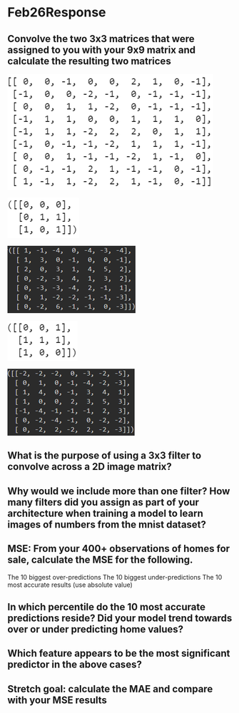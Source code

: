 # Feb26Response

## Convolve the two 3x3 matrices that were assigned to you with your 9x9 matrix and calculate the resulting two matrices

![OriginalMatrix](originalmatrix.png)


![Kernel1](kernel1.png)

![Kernel1_Output](kernel1output.png)



![Kernel2](kernel2.png)

![Kernel2_Output](kernel2output.png)



## What is the purpose of using a 3x3 filter to convolve across a 2D image matrix?

## Why would we include more than one filter? How many filters did you assign as part of your architecture when training a model to learn images of numbers from the mnist dataset?



## MSE: From your 400+ observations of homes for sale, calculate the MSE for the following.
The 10 biggest over-predictions
The 10 biggest under-predictions
The 10 most accurate results (use absolute value)


## In which percentile do the 10 most accurate predictions reside? Did your model trend towards over or under predicting home values?
## Which feature appears to be the most significant predictor in the above cases?
## Stretch goal: calculate the MAE and compare with your MSE results
